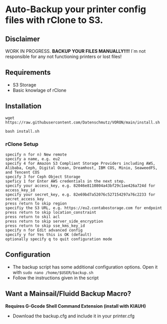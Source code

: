 # Auto-Backup your printer config files with rClone to S3.

## Disclaimer
WORK IN PROGRESS. **BACKUP YOUR FILES MANUALLY!!!!**
I´m not responsible for any not functioning printers or lost files!

## Requirements 
 * S3 Storage
 * Basic knowlage of rClone		

## Installation

```
wget https://raw.githubusercontent.com/Datenschmutz/VORON/main/install.sh
```
    bash install.sh
### rClone Setup
    specify n for n) New remote
    specify a name, e.g. eu2
    specify 4 for Amazon S3 Compliant Storage Providers including AWS, Alibaba, Ceph, Digital Ocean, Dreamhost, IBM COS, Minio, SeaweedFS, and Tencent COS
    specify 3 for Ceph Object Storage
    speficy 1 for Enter AWS credentials in the next step.
    specify your access_key, e.g. 82046e8110804a43bf29c1ae426a724d for access_key_id
    specify your secret_key, e.g. 82e69bd7a52076c527154297a76c2233 for secret_access_key
    press return to skip region
    specifiy the S3 URL, e.g. https://eu2.contabostorage.com for endpoint
    press return to skip location_constraint
    press return to skil acl
    press return to skip server_side_encryption
    press return to skip sse_kms_key_id
    specify n for Edit advanced config
    specify y for Yes this is OK (default)
    optionally specify q to quit configuration mode
## Configuration
* The backup script has some additional configuration options. Open it with `sudo nano /home/$USER/backup.sh`
*  Follow the instructions given in the script

 
## Want a Mainsail/Fluidd Backup Macro?
**Requires G-Gcode Shell Command Extension (install with KIAUH)**
* Download the backup.cfg and include it in your printer.cfg

